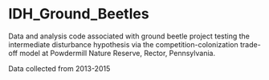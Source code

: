 # IDH_Ground_Beetles

Data and analysis code associated with ground beetle project testing the intermediate disturbance hypothesis via the competition-colonization trade-off model at Powdermill Nature Reserve, Rector, Pennsylvania.

Data collected from 2013-2015
